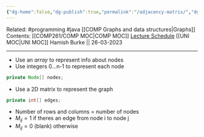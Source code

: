 ```yaml
---
{"dg-home":false,"dg-publish":true,"permalink":"/adjacency-matrix/","dgPassFrontmatter":true}
---
```


Related: #programming #java [[COMP Graphs and data structures\|Graphs]]
Contents: [[COMP261/COMP MOC\|COMP MOC]]
[Lecture Schedule](https://ecs.wgtn.ac.nz/Courses/COMP261_2023T1/LectureSchedule)
[[UNI MOC\|UNI MOC]]
Hamish Burke || 26-03-2023
***

- Use an *array* to represent info about nodes
- Use integers 0...n-1 to represent each node

```java
private Node[] nodes;
```

- Use a 2D matrix to represent the graph
```java
private int[] edges;
```

- Number of rows and columns = number of nodes
- $M_{ij} = 1$ if theres an edge from node i to node j
- $M_{ij}=0$ (blank) otherwise


